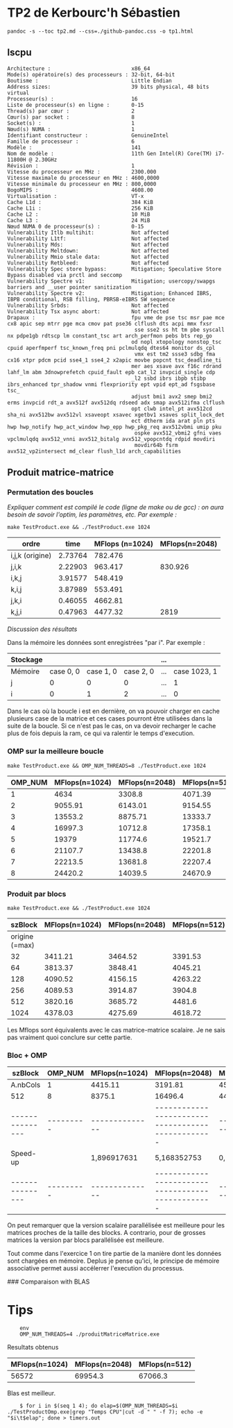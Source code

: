 # TP2 de Kerbourc'h Sébastien

`pandoc -s --toc tp2.md --css=./github-pandoc.css -o tp1.html`

## lscpu

```
Architecture :                          x86_64
Mode(s) opératoire(s) des processeurs : 32-bit, 64-bit
Boutisme :                              Little Endian
Address sizes:                          39 bits physical, 48 bits virtual
Processeur(s) :                         16
Liste de processeur(s) en ligne :       0-15
Thread(s) par cœur :                    2
Cœur(s) par socket :                    8
Socket(s) :                             1
Nœud(s) NUMA :                          1
Identifiant constructeur :              GenuineIntel
Famille de processeur :                 6
Modèle :                                141
Nom de modèle :                         11th Gen Intel(R) Core(TM) i7-11800H @ 2.30GHz
Révision :                              1
Vitesse du processeur en MHz :          2300.000
Vitesse maximale du processeur en MHz : 4600,0000
Vitesse minimale du processeur en MHz : 800,0000
BogoMIPS :                              4608.00
Virtualisation :                        VT-x
Cache L1d :                             384 KiB
Cache L1i :                             256 KiB
Cache L2 :                              10 MiB
Cache L3 :                              24 MiB
Nœud NUMA 0 de processeur(s) :          0-15
Vulnerability Itlb multihit:            Not affected
Vulnerability L1tf:                     Not affected
Vulnerability Mds:                      Not affected
Vulnerability Meltdown:                 Not affected
Vulnerability Mmio stale data:          Not affected
Vulnerability Retbleed:                 Not affected
Vulnerability Spec store bypass:        Mitigation; Speculative Store Bypass disabled via prctl and seccomp
Vulnerability Spectre v1:               Mitigation; usercopy/swapgs barriers and __user pointer sanitization
Vulnerability Spectre v2:               Mitigation; Enhanced IBRS, IBPB conditional, RSB filling, PBRSB-eIBRS SW sequence
Vulnerability Srbds:                    Not affected
Vulnerability Tsx async abort:          Not affected
Drapaux :                               fpu vme de pse tsc msr pae mce cx8 apic sep mtrr pge mca cmov pat pse36 clflush dts acpi mmx fxsr
                                         sse sse2 ss ht tm pbe syscall nx pdpe1gb rdtscp lm constant_tsc art arch_perfmon pebs bts rep_go
                                        od nopl xtopology nonstop_tsc cpuid aperfmperf tsc_known_freq pni pclmulqdq dtes64 monitor ds_cpl
                                         vmx est tm2 ssse3 sdbg fma cx16 xtpr pdcm pcid sse4_1 sse4_2 x2apic movbe popcnt tsc_deadline_ti
                                        mer aes xsave avx f16c rdrand lahf_lm abm 3dnowprefetch cpuid_fault epb cat_l2 invpcid_single cdp
                                        _l2 ssbd ibrs ibpb stibp ibrs_enhanced tpr_shadow vnmi flexpriority ept vpid ept_ad fsgsbase tsc_
                                        adjust bmi1 avx2 smep bmi2 erms invpcid rdt_a avx512f avx512dq rdseed adx smap avx512ifma clflush
                                        opt clwb intel_pt avx512cd sha_ni avx512bw avx512vl xsaveopt xsavec xgetbv1 xsaves split_lock_det
                                        ect dtherm ida arat pln pts hwp hwp_notify hwp_act_window hwp_epp hwp_pkg_req avx512vbmi umip pku
                                         ospke avx512_vbmi2 gfni vaes vpclmulqdq avx512_vnni avx512_bitalg avx512_vpopcntdq rdpid movdiri
                                         movdir64b fsrm avx512_vp2intersect md_clear flush_l1d arch_capabilities
```

## Produit matrice-matrice

### Permutation des boucles

_Expliquer comment est compilé le code (ligne de make ou de gcc) : on aura besoin de savoir l'optim, les paramètres, etc. Par exemple :_

`make TestProduct.exe && ./TestProduct.exe 1024`

| ordre           | time    | MFlops (n=1024) | MFlops(n=2048) |
| --------------- | ------- | --------------- | -------------- |
| i,j,k (origine) | 2.73764 | 782.476         |
| j,i,k           | 2.22903 | 963.417         | 830.926        |
| i,k,j           | 3.91577 | 548.419         |
| k,i,j           | 3.87989 | 553.491         |
| j,k,i           | 0.46055 | 4662.81         |
| k,j,i           | 0.47963 | 4477.32         | 2819           |

_Discussion des résultats_

Dans la mémoire les données sont enregistrées "par i". Par exemple :

| Stockage |           |           |           | ... |              |
| -------- | --------- | --------- | --------- | --- | ------------ |
| Mémoire  | case 0, 0 | case 1, 0 | case 2, 0 | ... | case 1023, 1 |
| j        | 0         | 0         | 0         | ... | 1            |
| i        | 0         | 1         | 2         | ... | 0            |

Dans le cas où la boucle i est en dernière, on va pouvoir charger en cache plusieurs case de la matrice et ces cases pourront être utilisées
dans la suite de la boucle. Si ce n'est pas le cas, on va devoir recharger le cache plus de fois depuis la ram, ce qui va ralentir le temps d'execution.

### OMP sur la meilleure boucle

`make TestProduct.exe && OMP_NUM_THREADS=8 ./TestProduct.exe 1024`

| OMP_NUM | MFlops(n=1024) | MFlops(n=2048) | MFlops(n=512) | MFlops(n=4096) |
| ------- | -------------- | -------------- | ------------- | -------------- |
| 1       | 4634           | 3308.8         | 4071.39       | 3417.74        |
| 2       | 9055.91        | 6143.01        | 9154.55       | 6257.03        |
| 3       | 13553.2        | 8875.71        | 13333.7       | 8321.8         |
| 4       | 16997.3        | 10712.8        | 17358.1       | 10836.4        |
| 5       | 19379          | 11774.6        | 19521.7       | 12938.8        |
| 6       | 21107.7        | 13438.8        | 22201.8       | 13626.4        |
| 7       | 22213.5        | 13681.8        | 22207.4       | 14175.9        |
| 8       | 24420.2        | 14039.5        | 24670.9       | 14700.9        |

### Produit par blocs

`make TestProduct.exe && ./TestProduct.exe 1024`

| szBlock        | MFlops(n=1024) | MFlops(n=2048) | MFlops(n=512) | MFlops(n=4096) |
| -------------- | -------------- | -------------- | ------------- | -------------- |
| origine (=max) |
| 32             | 3411.21        | 3464.52        | 3391.53       | 3477.14        |
| 64             | 3813.37        | 3848.41        | 4045.21       | 3493.26        |
| 128            | 4090.52        | 4156.15        | 4263.22       | 3719.73        |
| 256            | 4089.53        | 3914.87        | 3904.8        | 3750.99        |
| 512            | 3820.16        | 3685.72        | 4481.6        | 3768.58        |
| 1024           | 4378.03        | 4275.69        | 4618.72       | 4087.35        |

Les Mflops sont équivalents avec le cas matrice-matrice scalaire. Je ne sais pas vraiment quoi conclure sur cette partie.

### Bloc + OMP

| szBlock         | OMP_NUM   | MFlops(n=1024) | MFlops(n=2048)                                    | MFlops(n=512) | MFlops(n=4096) |
| --------------- | --------- | -------------- | ------------------------------------------------- | ------------- | -------------- |
| A.nbCols        | 1         | 4415.11        | 3191.81                                           | 4585.89       | 3296.53        |
| 512             | 8         | 8375.1         | 16496.4                                           | 4477.86       | 25906.7        |
| --------------- | --------- | -------------- | ------------------------------------------------- | ------------- | -------------- |
| Speed-up        |           | 1,896917631    | 5,168352753                                       | 0,976528135   | 7,858778776    |
| --------------- | --------- | -------------- | ------------------------------------------------- | ------------- | -------------- |

On peut remarquer que la version scalaire parallélisée est meilleure pour les matrices proches de la taille des blocks. A contrario,
pour de grosses matrices la version par blocs parallélisée est meilleure.

Tout comme dans l'exercice 1 on tire partie de la manière dont les données sont chargées en mémoire. Deplus je pense qu'ici, le principe
de mémoire associative permet aussi accélerrer l'execution du processus.

### Comparaison with BLAS

# Tips

```
	env
	OMP_NUM_THREADS=4 ./produitMatriceMatrice.exe
```

Resultats obtenus

| MFlops(n=1024) | MFlops(n=2048) | MFlops(n=512) |
| -------------- | -------------- | ------------- |
| 56572          | 69954.3        | 67066.3       |

Blas est meilleur.

```
    $ for i in $(seq 1 4); do elap=$(OMP_NUM_THREADS=$i ./TestProductOmp.exe|grep "Temps CPU"|cut -d " " -f 7); echo -e "$i\t$elap"; done > timers.out
```
